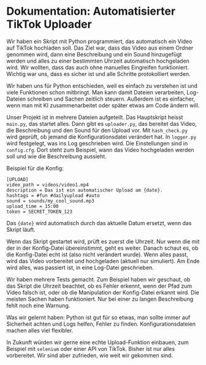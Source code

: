 # Dokumentation: Automatisierter TikTok Uploader


Wir haben ein Skript mit Python programmiert, das automatisch ein Video auf TikTok hochladen soll. Das Ziel war, dass das Video aus einem Ordner genommen wird, dann eine Beschreibung und ein Sound hinzugefügt werden und alles zu einer bestimmten Uhrzeit automatisch hochgeladen wird. Wir wollten, dass das auch ohne manuelles Eingreifen funktioniert. Wichtig war uns, dass es sicher ist und alle Schritte protokolliert werden.

Wir haben uns für Python entschieden, weil es einfach zu verstehen ist und viele Funktionen schon mitbringt. Man kann damit Dateien verarbeiten, Log-Dateien schreiben und Sachen zeitlich steuern. Außerdem ist es einfacher, wenn man mit KI zusammenarbeitet oder später etwas am Code ändern will.

Unser Projekt ist in mehrere Dateien aufgeteilt. Das Hauptskript heisst `main.py`, das startet alles. Dann gibt es `uploader.py`, das bereitet das Video, die Beschreibung und den Sound für den Upload vor. Mit `hash_check.py` wird geprüft, ob jemand die Konfigurationsdatei verändert hat. In `logger.py` wird festgelegt, was ins Log geschrieben wird. Die Einstellungen sind in `config.cfg`. Dort steht zum Beispiel, wann das Video hochgeladen werden soll und wie die Beschreibung aussieht.

Beispiel für die Konfig:

```
[UPLOAD]
video_path = videos/video1.mp4
description = Das ist ein automatischer Upload am {date}.
hashtags = #fun #dailyupload #auto
sound = sounds/my_cool_sound.mp3
upload_time = 15:00
token = SECRET_TOKEN_123
```

Das `{date}` wird automatisch durch das aktuelle Datum ersetzt, wenn das Skript läuft.

Wenn das Skript gestartet wird, prüft es zuerst die Uhrzeit. Nur wenn die mit der in der Konfig-Datei übereinstimmt, geht es weiter. Danach schaut es, ob die Konfig-Datei echt ist (also nicht verändert wurde). Wenn alles passt, wird das Video vorbereitet und hochgeladen (aktuell nur simuliert). Am Ende wird alles, was passiert ist, in eine Log-Datei geschrieben.

Wir haben mehrere Tests gemacht. Zum Beispiel haben wir geschaut, ob das Skript die Uhrzeit beachtet, ob es Fehler erkennt, wenn der Pfad zum Video falsch ist, oder ob die Manipulation der Konfig-Datei erkannt wird. Die meisten Sachen haben funktioniert. Nur bei einer zu langen Beschreibung fehlt noch eine Warnung.

Was wir gelernt haben: Python ist gut für so etwas, man sollte immer auf Sicherheit achten und Logs helfen, Fehler zu finden. Konfigurationsdateien machen alles viel flexibler.

In Zukunft würden wir gerne eine echte Upload-Funktion einbauen, zum Beispiel mit `selenium` oder einer API von TikTok. Bisher ist nur alles vorbereitet. Wir sind aber zufrieden, wie weit wir gekommen sind.
